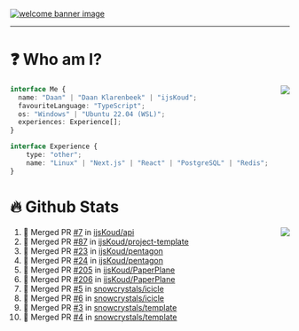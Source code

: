 <h1 align="center" style="display:none;"></h1>

<a href="https://ijskoud.dev/"><img src="https://cdn.ijskoud.dev/files/IIcds5oPKl.png" alt="welcome banner image" /></a>

---

# ❓ Who am I?

<img align="right" src="http://gh-stats.ijskoud.dev/api/top-langs?username=ijsKoud&cache_seconds=1800&layout=compact&hide_border=true&hide_rank=true&show_icons=true&theme=dark&title_color=ffffff&hide_border=true&locale=en" />

```typescript
interface Me {
  name: "Daan" | "Daan Klarenbeek" | "ijsKoud";
  favouriteLanguage: "TypeScript";
  os: "Windows" | "Ubuntu 22.04 (WSL)";
  experiences: Experience[];
}

interface Experience {
    type: "other";
    name: "Linux" | "Next.js" | "React" | "PostgreSQL" | "Redis";
}
```

# 🔥 Github Stats

<img align="right" src="http://gh-stats.ijskoud.dev/api? username=ijsKoud&cache_seconds=1800&hide_border=true&hide_rank=true&show_icons=true&theme=dark&title_color=ffffff&hide_border=true&locale=en">

<!--START_SECTION:activity-->
1. 🎉 Merged PR [#7](https://github.com/ijsKoud/api/pull/7) in [ijsKoud/api](https://github.com/ijsKoud/api)
2. 🎉 Merged PR [#87](https://github.com/ijsKoud/project-template/pull/87) in [ijsKoud/project-template](https://github.com/ijsKoud/project-template)
3. 🎉 Merged PR [#23](https://github.com/ijsKoud/pentagon/pull/23) in [ijsKoud/pentagon](https://github.com/ijsKoud/pentagon)
4. 🎉 Merged PR [#24](https://github.com/ijsKoud/pentagon/pull/24) in [ijsKoud/pentagon](https://github.com/ijsKoud/pentagon)
5. 🎉 Merged PR [#205](https://github.com/ijsKoud/PaperPlane/pull/205) in [ijsKoud/PaperPlane](https://github.com/ijsKoud/PaperPlane)
6. 🎉 Merged PR [#206](https://github.com/ijsKoud/PaperPlane/pull/206) in [ijsKoud/PaperPlane](https://github.com/ijsKoud/PaperPlane)
7. 🎉 Merged PR [#5](https://github.com/snowcrystals/icicle/pull/5) in [snowcrystals/icicle](https://github.com/snowcrystals/icicle)
8. 🎉 Merged PR [#6](https://github.com/snowcrystals/icicle/pull/6) in [snowcrystals/icicle](https://github.com/snowcrystals/icicle)
9. 🎉 Merged PR [#3](https://github.com/snowcrystals/template/pull/3) in [snowcrystals/template](https://github.com/snowcrystals/template)
10. 🎉 Merged PR [#4](https://github.com/snowcrystals/template/pull/4) in [snowcrystals/template](https://github.com/snowcrystals/template)
<!--END_SECTION:activity-->

<h1 align="center" style="display:none;"></h1>
